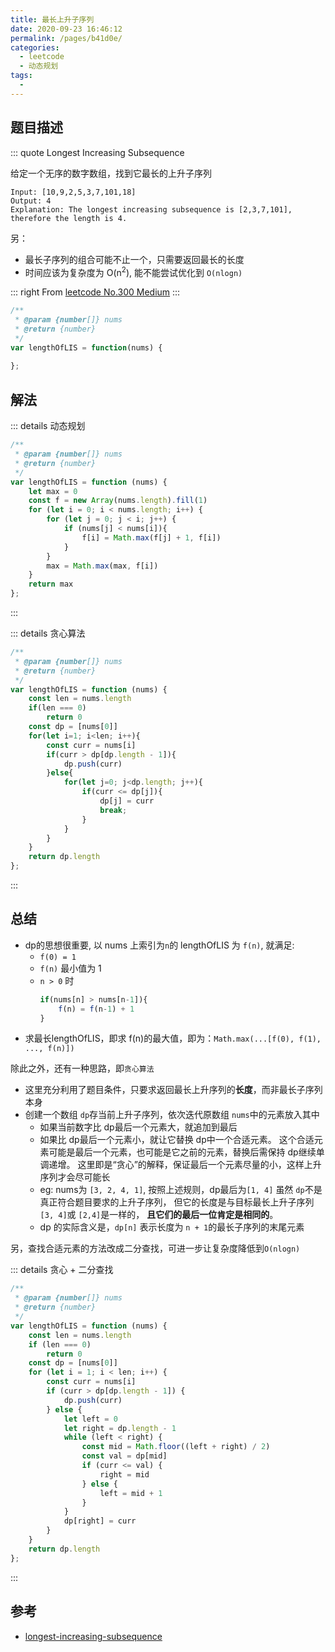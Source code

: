 ```yaml
---
title: 最长上升子序列
date: 2020-09-23 16:46:12
permalink: /pages/b41d0e/
categories: 
  - leetcode
  - 动态规划
tags: 
  - 
---
```

## 题目描述

::: quote  Longest Increasing Subsequence

给定一个无序的数字数组，找到它最长的上升子序列
```
Input: [10,9,2,5,3,7,101,18]
Output: 4 
Explanation: The longest increasing subsequence is [2,3,7,101], therefore the length is 4. 
```

另：
- 最长子序列的组合可能不止一个，只需要返回最长的长度
- 时间应该为复杂度为 O(n<sup>2</sup>), 能不能尝试优化到 `O(nlogn)`

::: right
From [leetcode No.300 Medium](https://leetcode.com/problems/longest-increasing-subsequence/)
:::

``` js
/**
 * @param {number[]} nums
 * @return {number}
 */
var lengthOfLIS = function(nums) {
    
};
```

## 解法

::: details 动态规划

``` js
/**
 * @param {number[]} nums
 * @return {number}
 */
var lengthOfLIS = function (nums) {
    let max = 0
    const f = new Array(nums.length).fill(1)
    for (let i = 0; i < nums.length; i++) {
        for (let j = 0; j < i; j++) {
            if (nums[j] < nums[i]){
                f[i] = Math.max(f[j] + 1, f[i])
            }
        }
        max = Math.max(max, f[i])
    }
    return max
};
```
:::

::: details 贪心算法

``` js
/**
 * @param {number[]} nums
 * @return {number}
 */
var lengthOfLIS = function (nums) {
    const len = nums.length
    if(len === 0)
        return 0
    const dp = [nums[0]]
    for(let i=1; i<len; i++){
        const curr = nums[i]
        if(curr > dp[dp.length - 1]){
            dp.push(curr)
        }else{
            for(let j=0; j<dp.length; j++){
                if(curr <= dp[j]){
                    dp[j] = curr
                    break;
                }
            }
        }
    }
    return dp.length
};
```
:::

## 总结
- dp的思想很重要, 以 nums 上索引为`n`的 lengthOfLIS 为 `f(n)`, 就满足:
    - `f(0) = 1`
    - `f(n)` 最小值为 1
    - `n > 0` 时
        ```js
        if(nums[n] > nums[n-1]){
            f(n) = f(n-1) + 1
        }
        ```
- 求最长lengthOfLIS，即求 f(n)的最大值，即为：`Math.max(...[f(0), f(1), ..., f(n)])`

除此之外，还有一种思路，即`贪心算法`
- 这里充分利用了题目条件，只要求返回最长上升序列的**长度**，而非最长子序列本身
- 创建一个数组 `dp`存当前上升子序列，依次迭代原数组 `nums`中的元素放入其中
    - 如果当前数字比 dp最后一个元素大，就追加到最后
    - 如果比 dp最后一个元素小，就让它替换 dp中一个合适元素。
        这个合适元素可能是最后一个元素，也可能是它之前的元素，替换后需保持 dp继续单调递增。
        这里即是“贪心”的解释，保证最后一个元素尽量的小，这样上升序列才会尽可能长
    - eg: nums为 `[3, 2, 4, 1]`, 按照上述规则，dp最后为`[1, 4]`
        虽然 `dp`不是真正符合题目要求的上升子序列， 但它的长度是与目标最长上升子序列 `[3, 4]`或 `[2,4]`是一样的，
        **且它们的最后一位肯定是相同的**。
    - dp 的实际含义是，`dp[n]` 表示长度为 `n + 1`的最长子序列的末尾元素

另，查找合适元素的方法改成二分查找，可进一步让复杂度降低到`O(nlogn)`

::: details 贪心 + 二分查找

``` js
/**
 * @param {number[]} nums
 * @return {number}
 */
var lengthOfLIS = function (nums) {
    const len = nums.length
    if (len === 0)
        return 0
    const dp = [nums[0]]
    for (let i = 1; i < len; i++) {
        const curr = nums[i]
        if (curr > dp[dp.length - 1]) {
            dp.push(curr)
        } else {
            let left = 0
            let right = dp.length - 1
            while (left < right) {
                const mid = Math.floor((left + right) / 2)
                const val = dp[mid]
                if (curr <= val) {
                    right = mid
                } else {
                    left = mid + 1
                }
            }
            dp[right] = curr
        }
    }
    return dp.length
};
```
:::


## 参考
- [longest-increasing-subsequence](https://leetcode-cn.com/problems/longest-increasing-subsequence/solution/zui-chang-shang-sheng-zi-xu-lie-by-leetcode-soluti/)